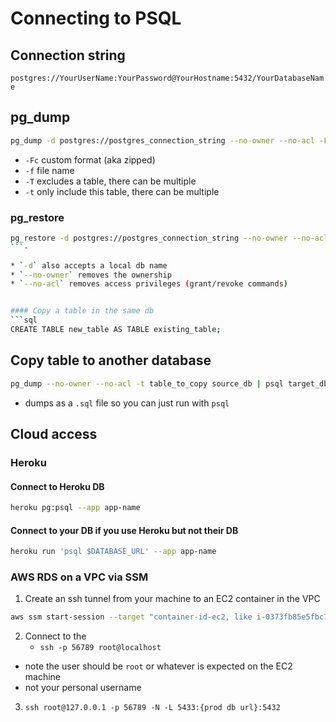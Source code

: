 # Connecting to PSQL

## Connection string

`postgres://YourUserName:YourPassword@YourHostname:5432/YourDatabaseName`

## pg_dump

```bash
pg_dump -d postgres://postgres_connection_string --no-owner --no-acl -Fc -f dump_name.dump
```

- `-Fc` custom format (aka zipped)
- `-f` file name
- `-T` excludes a table, there can be multiple
- `-t` only include this table, there can be multiple

### pg_restore

````bash
pg_restore -d postgres://postgres_connection_string --no-owner --no-acl dump_name.dump
```-

* `-d` also accepts a local db name
* `--no-owner` removes the ownership
* `--no-acl` removes access privileges (grant/revoke commands)


#### Copy a table in the same db
```sql
CREATE TABLE new_table AS TABLE existing_table;
````

## Copy table to another database

```bash
pg_dump --no-owner --no-acl -t table_to_copy source_db | psql target_db
```

- dumps as a `.sql` file so you can just run with `psql`

## Cloud access

### Heroku

#### Connect to Heroku DB

```bash
heroku pg:psql --app app-name
```

#### Connect to your DB if you use Heroku but not their DB

```bash
heroku run 'psql $DATABASE_URL' --app app-name
```

### AWS RDS on a VPC via SSM

1. Create an ssh tunnel from your machine to an EC2 container in the VPC

```bash
aws ssm start-session --target "container-id-ec2, like i-0373fb85e5fbc7d8e" --document-name AWS-StartPortForwardingSession --parameters '{"portNumber":["22"],"localPortNumber":["56789"]}'
```

2. Connect to the
   - `ssh -p 56789 root@localhost`

- note the user should be `root` or whatever is expected on the EC2 machine
- not your personal username

3. `ssh root@127.0.0.1 -p 56789 -N -L 5433:{prod db url}:5432`
